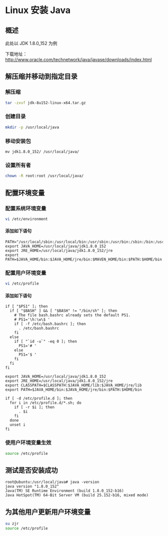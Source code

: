 # Linux 安装 Java

## 概述
此处以 JDK 1.8.0_152 为例

下载地址：
<http://www.oracle.com/technetwork/java/javase/downloads/index.html>

## 解压缩并移动到指定目录

### 解压缩
```sh
tar -zxvf jdk-8u152-linux-x64.tar.gz
```

### 创建目录
```sh
mkdir -p /usr/local/java
```
### 移动安装包
```
mv jdk1.8.0_152/ /usr/local/java/
```
### 设置所有者
```sh
chown -R root:root /usr/local/java/
```

## 配置环境变量

### 配置系统环境变量

```sh
vi /etc/environment
```

#### 添加如下语句

```
PATH="/usr/local/sbin:/usr/local/bin:/usr/sbin:/usr/bin:/sbin:/bin:/usr/games:/usr/local/games"
export JAVA_HOME=/usr/local/java/jdk1.8.0_152
export JRE_HOME=/usr/local/java/jdk1.8.0_152/jre
export PATH=$JAVA_HOME/bin:$JAVA_HOME/jre/bin:$MAVEN_HOME/bin:$PATH:$HOME/bin
```

### 配置用户环境变量
```sh
vi /etc/profile
```

#### 添加如下语句
```{17,18,19,20}
if [ "$PS1" ]; then
  if [ "$BASH" ] && [ "$BASH" != "/bin/sh" ]; then
    # The file bash.bashrc already sets the default PS1.
    # PS1='\h:\w\$ '
    if [ -f /etc/bash.bashrc ]; then
      . /etc/bash.bashrc
    fi
  else
    if [ "`id -u`" -eq 0 ]; then
      PS1='# '
    else
      PS1='$ '
    fi
  fi
fi

export JAVA_HOME=/usr/local/java/jdk1.8.0_152
export JRE_HOME=/usr/local/java/jdk1.8.0_152/jre
export CLASSPATH=$CLASSPATH:$JAVA_HOME/lib:$JAVA_HOME/jre/lib
export PATH=$JAVA_HOME/bin:$JAVA_HOME/jre/bin:$PATH:$HOME/bin

if [ -d /etc/profile.d ]; then
  for i in /etc/profile.d/*.sh; do
    if [ -r $i ]; then
      . $i
    fi
  done
  unset i
fi
```

### 使用户环境变量生效

```sh
source /etc/profile
```

## 测试是否安装成功

```
root@ubuntu:/usr/local/java# java -version
java version "1.8.0_152"
Java(TM) SE Runtime Environment (build 1.8.0_152-b16)
Java HotSpot(TM) 64-Bit Server VM (build 25.152-b16, mixed mode)
```

## 为其他用户更新用户环境变量

```sh
su zjr
source /etc/profile
```